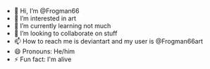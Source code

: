 - 👋 Hi, I’m @Frogman66
- 👀 I’m interested in art
- 🌱 I’m currently learning not much
- 💞️ I’m looking to collaborate on stuff
- 📫 How to reach me is deviantart and my user is @Frogman66art
- 😄 Pronouns: He/him
- ⚡ Fun fact: I'm alive

<!---
Frogman66/Frogman66 is a ✨ special ✨ repository because its `README.md` (this file) appears on your GitHub profile.
You can click the Preview link to take a look at your changes.
--->
